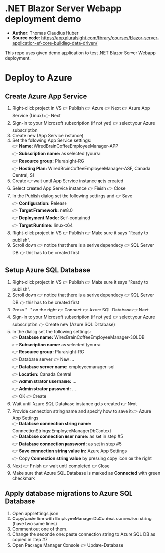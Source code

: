 # .NET Blazor Server Webapp deployment demo
- **Author**:	Thomas Claudius Huber
- **Source code**: https://app.pluralsight.com/library/courses/blazor-server-application-ef-core-building-data-driven/

This repo uses given demo application to test .NET Blazor Server Webapp deployment.

# Deploy to Azure

## Create Azure App Service
1. Right-click project in VS 👉 Publish 👉 Azure 👉 Next 👉 Azure App Service (Linux) 👉 Next
2. Sign-in to your Microsoft subscription (if not yet) 👉 select your Azure subscription
3. Create new (App Service instance)
4. Set the following App Service settings:
   <br>👉 **Name:** WiredBrainCoffeeEmployeeManager-APP
   <br>👉 **Subscription name:** as selected (yours)
   <br>👉 **Resource group:** Pluralsight-RG
   <br>👉 **Hosting Plan:** WiredBrainCoffeeEmployeeManager-ASP, Canada Central, S1
6. Create 👉 wait until App Service instance gets created
7. Select created App Service instance 👉 Finish 👉 Close
8. In the Publish dialog set the following settings and 👉 Save
   <br>👉 **Configuration:** Release
   <br>👉 **Target Framework:** net8.0
   <br>👉 **Deployment Mode:** Self-contained
   <br>👉 **Target Runtime:** linux-x64
9. Right-click project in VS 👉 Publish 👉 Make sure it says "Ready to publish".
10. Scroll down 👉 notice that there is a serive dependecy 👉 SQL Server DB 👉 this has to be created first

## Setup Azure SQL Database
1. Right-click project in VS 👉 Publish 👉 Make sure it says "Ready to publish".
2. Scroll down 👉 notice that there is a serive dependecy 👉 SQL Server DB 👉 this has to be created first
3. Press "..." on the right 👉 Connect 👉 Azure SQL Database 👉 Next
4. Sign-in to your Microsoft subscription (if not yet) 👉 select your Azure subscription 👉 Create new (Azure SQL Database)
5. In the dialog set the following settings:
   <br>👉 **Database name:** WiredBrainCoffeeEmployeeManager-SQLDB
   <br>👉 **Subscription name:** as selected (yours)
   <br>👉 **Resource group:** Pluralsight-RG
   <br>👉 Database server 👉 New ...
   <br>👉 **Database server name:** employeemanager-sql
   <br>👉 **Location:** Canada Central
   <br>👉 **Administrator username:** ...
   <br>👉 **Administrator password:** ...
   <br>👉 OK 👉 Create
6. Wait until Azure SQL Database instance gets created 👉 Next
7. Provide connection string name and specify how to save it 👉 Azure App Settings
   <br>👉 **Database connection string name:** ConnectionStrings:EmployeeManagerDbContext
   <br>👉 **Database connection user name:** as set in step #5
   <br>👉 **Database connection password:** as set in step #5
   <br>👉 **Save connection string value in:** Azure App Settings
   <br>👉 Copy **Connection string value** by pressing copy icon on the right
8. Next 👉 Finish 👉 wait until completed 👉 Close
9. Make sure that Azure SQL Database is marked as **Connected** with green checkmark

## Apply database migrations to Azure SQL Database
1. Open appsettings.json
2. Copy/paste line with EmployeeManagerDbContext connection string (have two same lines)
3. Comment out one of them.
4. Change the seconde one: paste connection string to Azure SQL DB as copied in step #7
5. Open Package Manager Console 👉  Update-Database
